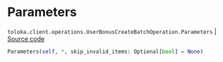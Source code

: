 # Parameters
`toloka.client.operations.UserBonusCreateBatchOperation.Parameters` | [Source code](https://github.com/Toloka/toloka-kit/blob/v1.2.0.post1/src/client/operations.py#L363)

```python
Parameters(self, *, skip_invalid_items: Optional[bool] = None)
```

